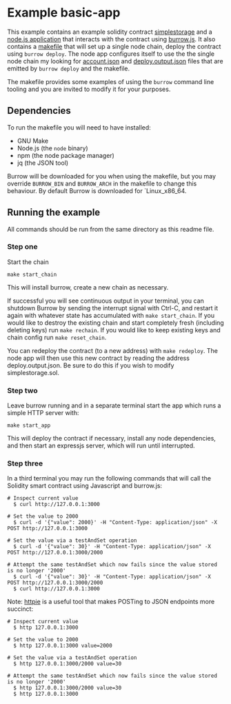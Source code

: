 # Example basic-app

This example contains an example solidity contract [simplestorage](simplestorage.sol) and a [node.js application](app.js) that interacts with the contract using [burrow.js](../../burrow.js/README.md). It also contains a [makefile](makefile) that will set up a single node chain, deploy the contract using `burrow deploy`. The node app configures itself to use the the single node chain my looking for [account.json](account.json) and [deploy.output.json](deploy.output.json) files that are emitted by `burrow deploy` and the makefile.

The makefile provides some examples of using the `burrow` command line tooling and you are invited to modify it for your purposes.

## Dependencies
To run the makefile you will need to have installed:

- GNU Make
- Node.js (the `node` binary)
- npm (the node package manager)
- jq (the JSON tool)

Burrow will be downloaded for you when using the makefile, but you may override `BURROW_BIN` and `BURROW_ARCH` in the makefile to change this behaviour. By default Burrow is downloaded for `Linux_x86_64.

## Running the example

All commands should be run from the same directory as this readme file.

### Step one
Start the chain

```shell
make start_chain
```

This will install burrow, create a new chain as necessary.

If successful you will see continuous output in your terminal, you can shutdown Burrow by sending the interrupt signal with Ctrl-C, and restart it again with whatever state has accumulated with `make start_chain`. If you would like to destroy the existing chain and start completely fresh (including deleting keys) run `make rechain`. If you would like to keep existing keys and chain config run `make reset_chain`.

You can redeploy the contract (to a new address) with `make redeploy`. The node app will then use this new contract by reading the address deploy.output.json. Be sure to do this if you wish to modify simplestorage.sol.

### Step two
Leave burrow running and in a separate terminal start the app which runs a simple HTTP server with:

```shell
make start_app
```

This will deploy the contract if necessary, install any node dependencies, and then start an expressjs server, which will run until interrupted.

### Step three
In a third terminal you may run the following commands that will call the Solidity smart contract using Javascript and burrow.js:

```shell
# Inspect current value
  $ curl http://127.0.0.1:3000
  
# Set the value to 2000
  $ curl -d '{"value": 2000}' -H "Content-Type: application/json" -X POST http://127.0.0.1:3000
  
# Set the value via a testAndSet operation
  $ curl -d '{"value": 30}' -H "Content-Type: application/json" -X POST http://127.0.0.1:3000/2000
  
# Attempt the same testAndSet which now fails since the value stored is no longer '2000'
  $ curl -d '{"value": 30}' -H "Content-Type: application/json" -X POST http://127.0.0.1:3000/2000
  $ curl http://127.0.0.1:3000
```

Note: [httpie](https://httpie.org/) is a useful tool that makes POSTing to JSON endpoints more succinct:

```shell
# Inspect current value
  $ http 127.0.0.1:3000
  
# Set the value to 2000
  $ http 127.0.0.1:3000 value=2000
  
# Set the value via a testAndSet operation
  $ http 127.0.0.1:3000/2000 value=30
  
# Attempt the same testAndSet which now fails since the value stored is no longer '2000'
  $ http 127.0.0.1:3000/2000 value=30
  $ http 127.0.0.1:3000
```
